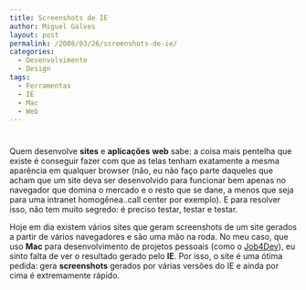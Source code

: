 ```yaml
---
title: Screenshots de IE
author: Miguel Galves
layout: post
permalink: /2008/03/26/screenshots-de-ie/
categories:
  - Desenvolvimento
  - Design
tags:
  - Ferramentas
  - IE
  - Mac
  - Web
---
```

# 

Quem desenvolve **sites** e **aplicações** **web** sabe: a coisa mais pentelha que existe é conseguir fazer com que as telas tenham exatamente a mesma aparência em qualquer browser (não, eu não faço parte daqueles que acham que um site deva ser desenvolvido para funcionar bem apenas no navegador que domina o mercado e o resto que se dane, a menos que seja para uma intranet homogênea..call center por exemplo). E para resolver isso, não tem muito segredo: é preciso testar, testar e testar.

Hoje em dia existem vários sites que geram screenshots de um site gerados a partir de vários navegadores e são uma mão na roda. No meu caso, que uso **Mac** para desenvolvimento de projetos pessoais (como o [Job4Dev][1]), eu sinto falta de ver o resultado gerado pelo **IE**. Por isso, o site  é uma ótima pedida: gera **screenshots** gerados por várias versões do IE e ainda por cima é extremamente rápido.

 [1]: http://job4dev.com